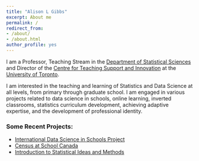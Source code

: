 ```yaml
---
title: "Alison L Gibbs"
excerpt: About me
permalink: /
redirect_from:
- /about/
- /about.html
author_profile: yes
---
```


I am a Professor, Teaching Stream in the [Department of Statistical Sciences](http://utstat.toronto.edu) and Director of the [Centre for Teaching Support and Innovation](https://teaching.utoronto.ca) at the [University of Toronto](https://www.utoronto.ca).

I am interested in the teaching and learning of Statistics and Data Science at all levels, from primary through graduate school.  I am engaged in various projects related to data science in schools, online learning, inverted classrooms, statistics curriculum development, achieving adaptive expertise, and the development of professional identity. 

### Some Recent Projects:

- [International Data Science in Schools Project](http://www.idssp.org)
- [Census at School Canada](http://censusatschool.ca)
- [Introduction to Statistical Ideas and Methods](http://stats.onlinelearning.utoronto.ca)